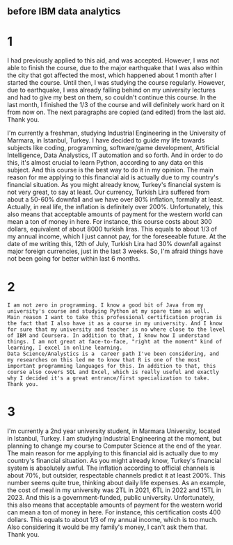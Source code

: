  ## before IBM data analytics
 
 # 1
   I had previously applied to this aid, and was accepted. However,  I was not able to finish the course, due to the major earthquake that I was also within the city that got affected the most, which happened about 1 month after I started the course. Until then, I was studying the course regularly. However, due to earthquake, I was already falling behind on my university lectures and had to give my best on them, so couldn't continue this course. In the last month, I finished the 1/3 of the course and will definitely work hard on it from now on.
 The next paragraphs are copied (and edited) from the last aid. Thank you.

 I'm currently a freshman, studying Industrial Engineering in the University of Marmara, in Istanbul, Turkey.
  I have decided to guide my life towards subjects like coding, programming, software/game development, Artificial Intelligence, Data Analystics, IT automation and so forth. And in order to do this, it's almost crucial to learn Python, according to any data on this subject. And this course is the best way to do it in my opinion.
   The main reason for me applying to this financial aid is actually due to my country's financial situation. As you might already know, Turkey's financial system is not very great, to say at least. Our currency, Turkish Lira suffered from about a 50-60% downfall and we have over 80% inflation, formally at least. Actually, in real life, the inflation is definitely over 200%.
  Unfortunately, this also means that acceptable amounts of payment for the western world can mean a ton of money in here. For instance, this course costs about 300 dollars, equivalent of about 8000 turkish liras. This equals to about 1/3 of my annual income, which I just cannot pay, for the foreseeable future.
   At the date of me writing this, 12th of July, Turkish Lira had 30% downfall against major foreign currencies, just in the last 3 weeks. So, I'm afraid things have not been going for better within last 6 months.


# 2
	I am not zero in programming. I know a good bit of Java from my university's course and studying Python at my spare time as well.
	Main reason I want to take this professional certification program is the fact that I also have it as a course in my university. And I know for sure that my university and teacher is no where close to the level of IBM and Coursera. In addition to that, I know how I understand things. I am not great at face-to-face, "right at the moment" kind of learning, I excel in online learning.
	Data Science/Analystics is a  career path I've been considering, and my researches on this led me to know that R is one of the most important programming languages for this. In addition to that, this course also covers SQL and Excel, which is really useful and exactly why I decided it's a great entrance/first specialization to take.
	Thank you.

# 3

  I'm currently a 2nd year university student, in Marmara University, located in Istanbul, Turkey. I am studying Industrial Engineering at the moment, but planning to change my course to Computer Science at the end of the year.
   The main reason for me applying to this financial aid is actually due to my country's financial situation. As you might already know, Turkey's financial system is absolutely awful. The inflation according to official channels is about 70%, but outsider, respectable channels predict it at least 200%. This number seems quite true, thinking about daily life expenses. As an example, the cost of meal in my university was 2TL in 2021, 6TL in 2022 and 15TL in 2023. And this is a government-funded, public university.
  Unfortunately, this also means that acceptable amounts of payment for the western world can mean a ton of money in here. For instance, this certification costs 400 dollars. This equals to about 1/3 of my annual income, which is too much. Also considering it would be my family's money, I can't ask them that.
 Thank you.